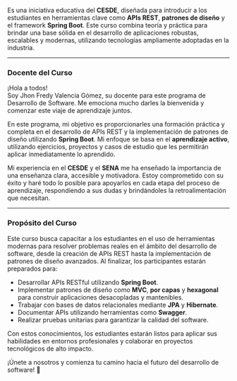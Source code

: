 Es una iniciativa educativa del **CESDE**, diseñada para introducir a los estudiantes en herramientas clave como **APIs REST**, **patrones de diseño** y el framework **Spring Boot**. Este curso combina teoría y práctica para brindar una base sólida en el desarrollo de aplicaciones robustas, escalables y modernas, utilizando tecnologías ampliamente adoptadas en la industria.

---

### **Docente del Curso**
¡Hola a todos!  
Soy Jhon Fredy Valencia Gómez, su docente para este programa de Desarrollo de Software. Me emociona mucho darles la bienvenida y comenzar este viaje de aprendizaje juntos.  

En este programa, mi objetivo es proporcionarles una formación práctica y completa en el desarrollo de APIs REST y la implementación de patrones de diseño utilizando **Spring Boot**. Mi enfoque se basa en el **aprendizaje activo**, utilizando ejercicios, proyectos y casos de estudio que les permitirán aplicar inmediatamente lo aprendido.  

Mi experiencia en el **CESDE** y el **SENA** me ha enseñado la importancia de una enseñanza clara, accesible y motivadora. Estoy comprometido con su éxito y haré todo lo posible para apoyarlos en cada etapa del proceso de aprendizaje, respondiendo a sus dudas y brindándoles la retroalimentación que necesitan.

---

### **Propósito del Curso**
Este curso busca capacitar a los estudiantes en el uso de herramientas modernas para resolver problemas reales en el ámbito del desarrollo de software, desde la creación de APIs REST hasta la implementación de patrones de diseño avanzados. Al finalizar, los participantes estarán preparados para:  
- Desarrollar APIs RESTful utilizando **Spring Boot**.  
- Implementar patrones de diseño como **MVC**, **por capas** y **hexagonal** para construir aplicaciones desacopladas y mantenibles.  
- Trabajar con bases de datos relacionales mediante **JPA** y **Hibernate**.  
- Documentar APIs utilizando herramientas como **Swagger**.  
- Realizar pruebas unitarias para garantizar la calidad del software.  

Con estos conocimientos, los estudiantes estarán listos para aplicar sus habilidades en entornos profesionales y colaborar en proyectos tecnológicos de alto impacto.  

¡Únete a nosotros y comienza tu camino hacia el futuro del desarrollo de software! 🚀